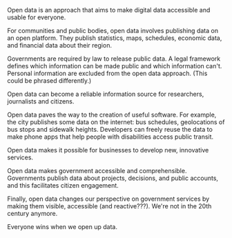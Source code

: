 Open data is an approach that aims to make digital data accessible and usable for everyone.

For communities and public bodies, open data involves publishing data on an open platform. They publish statistics, maps, schedules, economic data, and financial data about their region.

Governments are required by law to release public data. A legal framework defines which information can be made public and which information can't. Personal information are excluded from the open data approach. (This could be phrased differently.)

Open data can become a reliable information source for researchers, journalists and citizens.

Open data paves the way to the creation of useful software. For example, the city publishes some data on the internet: bus schedules, geolocations of bus stops and sidewalk heights. Developers can freely reuse the data to make phone apps that help people with disabilities access public transit.

Open data makes it possible for businesses to develop new, innovative services.

Open data makes government accessible and comprehensible. Governments publish data about projects, decisions, and public accounts, and this facilitates citizen engagement.

Finally, open data changes our perspective on government services by making them visible, accessible (and reactive???). We're not in the 20th century anymore.

Everyone wins when we open up data.

